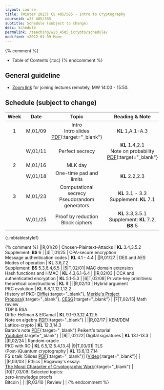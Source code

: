```yaml
---
layout: course
title: (Winter 2023) CS 485/585 - Intro to Cryptography
courseid: w23 485/585
subtitle: Schedule (subject to change)
desc: Schedule
permalink: /teaching/w23_4585_icrypto/schedule/
modified: <2022-01-09 Mon> 
---
```


{% comment %}
* Table of Contents
{:toc}
{% endcomment %}

## General guideline
* [Zoom link](https://pdx.zoom.us/j/87602032243?pwd=YnBYUENyaTBmUEN1cWFmN1VJaC9DUT09) for joining lectures remotely, MW 14:00 - 15:50. 

## Schedule (subject to change)

| Week | Date  | Topic | Reading & Note |
|:-----:| :---------: |:----------:|:-----:|
|1| M,01/09| Intro <br> Intro slides [PDF]({{base}}/teaching/w23_4585_icrypto/w23_4585_intro.pdf){:target="_blank"} | **KL** 1,A.1-A.3  |
||W,01/11|  Perfect secrecy | **KL** 1.4,2.1 <br> Note on probability [PDF](http://theory.stanford.edu/~trevisan/cs276/notesprob.pdf){:target="_blank"}|
|2|M,01/16| MLK day| |
| |W,01/18| One-time pad and limits | **KL** 2.2,2.3 |
|3|M,01/23| Computational secrecy <br> Pseudorandom generators | **KL** 3.1 - 3.3 <br> Supplement: **KL** 7.1 |
|| W,01/25 |Proof by reduction <br> Block ciphers | **KL** 3.3,3.5.1 <br> Supplement: **KL** 7.2, **BS** 5 |
{:.mbtablestylef}

{% comment %}
||R,01/20 | Chosen-Plaintext-Attacks | **KL** 3.4,3.5.2 <br> Supplement: **BS** 6 |
|4|T,01/25 | CPA-secure encryption <br> Message authentication codes | **KL** 4.1 - 4.4 |
||R,01/27 | DES and AES <br> Modes of operation | **KL** 3.6,7.2 <br> Supplement: **BS** 5.3,6.4,6.5 |
|5|T,02/01| MAC domain extension <br> Hash functions and HMAC | **KL** 4.3,6.1-6.4 |
||R,02/03 | CCA and authenticated encryption | **KL** 5.1-5.3 |
|6|T,02/08| Private-key primitives: <br> theoretical constructions | **KL** 8 |
||R,02/10 | Hybrid argument <br> PKC evolution | **KL** 8.8,11,12.1,12.2 <br> History of PKC: [Diffie](http://cr.yp.to/bib/1988/diffie.pdf){:target="_blank"}, [Merkle's Project Proposal](http://www.merkle.com/1974/){:target="_blank"}, [CESG](http://cryptome.org/jya/ellisdoc.htm){:target="_blank"} |
|7|T,02/15| Math review <br> TDP & RSA <br> Diffie-Hellman & ElGamal | **KL** 9.1-9.3,12.4,12.5 <br> Note on algebra [PDF](http://theory.stanford.edu/~trevisan/cs276/notesalgebra.pdf){:target="_blank"} |
||R,02/17 | KEM/DEM <br> Lattice-crypto | **KL** 12.3,14.3 <br> Barak's note [PDF](https://files.boazbarak.org/crypto/lec_12_lattices.pdf){:target="_blank"} Peikert's tutorial [Youtube](https://youtu.be/K_fNK04yG4o){:target="_blank"} |
|8|T,02/22| Digital signatures | **KL** 13.1-13.3 |
||R,02/24 | Random-oracle <br> PKC with RO | **KL** 6.5,12.5.4,13.4|
|9|T,03/01| TLS <br> (Post-)Quantum cryptography | **KL** 13.6,13.7,14 <br> FS's talk [Slides [PDF]({{base}}/files/talks/201611_fspqcasia.pdf){:target="_blank"}] [[Video](https://www.youtube.com/watch?v=n39-FOmNh5g){:target="_blank"}] |
||R,03/03 | Ethics | Rogaway's essay: <br> [The Moral Character of Cryptographic Work](https://web.cs.ucdavis.edu/~rogaway/papers/moral.html){:target="_blank"} |
|10|T,03/08| Selected topics: <br> zero-knowledge proofs <br> Bitcoin | |
||R,03/10 | Review |  |
{% endcomment %}



